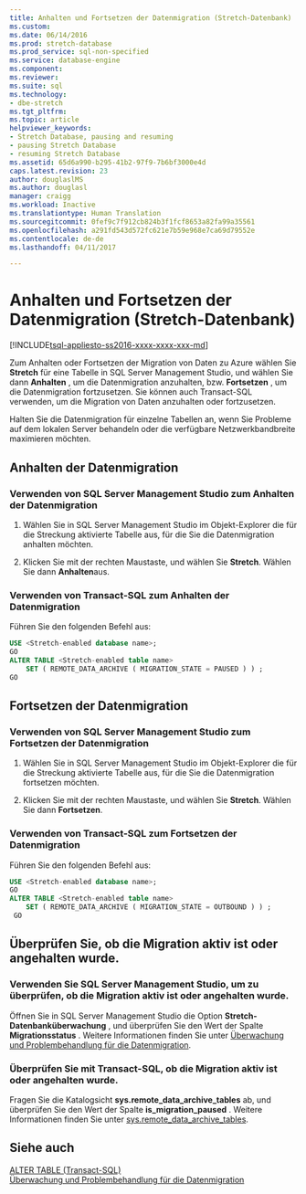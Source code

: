 ```yaml
---
title: Anhalten und Fortsetzen der Datenmigration (Stretch-Datenbank) | Microsoft-Dokumentation
ms.custom: 
ms.date: 06/14/2016
ms.prod: stretch-database
ms.prod_service: sql-non-specified
ms.service: database-engine
ms.component: 
ms.reviewer: 
ms.suite: sql
ms.technology:
- dbe-stretch
ms.tgt_pltfrm: 
ms.topic: article
helpviewer_keywords:
- Stretch Database, pausing and resuming
- pausing Stretch Database
- resuming Stretch Database
ms.assetid: 65d6a990-b295-41b2-97f9-7b6bf3000e4d
caps.latest.revision: 23
author: douglaslMS
ms.author: douglasl
manager: craigg
ms.workload: Inactive
ms.translationtype: Human Translation
ms.sourcegitcommit: 0fef9c7f912cb824b3f1fcf8653a82fa99a35561
ms.openlocfilehash: a291fd543d572fc621e7b59e968e7ca69d79552e
ms.contentlocale: de-de
ms.lasthandoff: 04/11/2017

---
```

# <a name="pause-and-resume-data-migration-stretch-database"></a>Anhalten und Fortsetzen der Datenmigration (Stretch-Datenbank)
[!INCLUDE[tsql-appliesto-ss2016-xxxx-xxxx-xxx-md](../../includes/tsql-appliesto-ss2016-xxxx-xxxx-xxx-md.md)]

  Zum Anhalten oder Fortsetzen der Migration von Daten zu Azure wählen Sie **Stretch** für eine Tabelle in SQL Server Management Studio, und wählen Sie dann **Anhalten** , um die Datenmigration anzuhalten, bzw. **Fortsetzen** , um die Datenmigration fortzusetzen. Sie können auch Transact-SQL verwenden, um die Migration von Daten anzuhalten oder fortzusetzen.  
  
 Halten Sie die Datenmigration für einzelne Tabellen an, wenn Sie Probleme auf dem lokalen Server behandeln oder die verfügbare Netzwerkbandbreite maximieren möchten.  

## <a name="pause-data-migration"></a>Anhalten der Datenmigration  
  
### <a name="use-sql-server-management-studio-to-pause-data-migration"></a>Verwenden von SQL Server Management Studio zum Anhalten der Datenmigration  
  
1.  Wählen Sie in SQL Server Management Studio im Objekt-Explorer die für die Streckung aktivierte Tabelle aus, für die Sie die Datenmigration anhalten möchten.  
  
2.  Klicken Sie mit der rechten Maustaste, und wählen Sie **Stretch**. Wählen Sie dann **Anhalten**aus.  
  
### <a name="use-transact-sql-to-pause-data-migration"></a>Verwenden von Transact-SQL zum Anhalten der Datenmigration  
 Führen Sie den folgenden Befehl aus:  
  
```sql  
USE <Stretch-enabled database name>;
GO
ALTER TABLE <Stretch-enabled table name>  
    SET ( REMOTE_DATA_ARCHIVE ( MIGRATION_STATE = PAUSED ) ) ;  
GO 
```  
  
## <a name="resume-data-migration"></a>Fortsetzen der Datenmigration  
  
### <a name="use-sql-server-management-studio-to-resume-data-migration"></a>Verwenden von SQL Server Management Studio zum Fortsetzen der Datenmigration  
  
1.  Wählen Sie in SQL Server Management Studio im Objekt-Explorer die für die Streckung aktivierte Tabelle aus, für die Sie die Datenmigration fortsetzen möchten.  
  
2.  Klicken Sie mit der rechten Maustaste, und wählen Sie **Stretch**. Wählen Sie dann **Fortsetzen**.  
  
### <a name="use-transact-sql-to-resume-data-migration"></a>Verwenden von Transact-SQL zum Fortsetzen der Datenmigration  
 Führen Sie den folgenden Befehl aus:  
  
```sql  
USE <Stretch-enabled database name>;
GO
ALTER TABLE <Stretch-enabled table name>   
    SET ( REMOTE_DATA_ARCHIVE ( MIGRATION_STATE = OUTBOUND ) ) ;  
 GO
```  

## <a name="check-whether-migration-is-active-or-paused"></a>Überprüfen Sie, ob die Migration aktiv ist oder angehalten wurde.

### <a name="use-sql-server-management-studio-to-check-whether-migration-is-active-or-paused"></a>Verwenden Sie SQL Server Management Studio, um zu überprüfen, ob die Migration aktiv ist oder angehalten wurde.
Öffnen Sie in SQL Server Management Studio die Option **Stretch-Datenbanküberwachung** , und überprüfen Sie den Wert der Spalte **Migrationsstatus** . Weitere Informationen finden Sie unter [Überwachung und Problembehandlung für die Datenmigration](../../sql-server/stretch-database/monitor-and-troubleshoot-data-migration-stretch-database.md).

### <a name="use-transact-sql-to-check-whether-migration-is-active-or-paused"></a>Überprüfen Sie mit Transact-SQL, ob die Migration aktiv ist oder angehalten wurde.
Fragen Sie die Katalogsicht **sys.remote_data_archive_tables** ab, und überprüfen Sie den Wert der Spalte **is_migration_paused** . Weitere Informationen finden Sie unter [sys.remote_data_archive_tables](../../relational-databases/system-catalog-views/stretch-database-catalog-views-sys-remote-data-archive-tables.md).

## <a name="see-also"></a>Siehe auch  
 [ALTER TABLE &#40;Transact-SQL&#41;](../../t-sql/statements/alter-table-transact-sql.md)  
[Überwachung und Problembehandlung für die Datenmigration](../../sql-server/stretch-database/monitor-and-troubleshoot-data-migration-stretch-database.md) 
  

